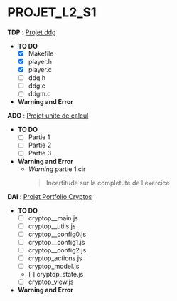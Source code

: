 # PROJET_L2_S1

  **TDP** : [Projet ddg](https://elearn.univ-pau.fr/pluginfile.php/492181/mod_resource/content/2/projet-20191119.pdf)
  - **TO DO**
    - [x] Makefile
    - [x] player.h
    - [x] player.c
    - [ ] ddg.h
    - [ ] ddg.c
    - [ ] ddgm.c
  - **Warning and Error**
    
    
  **ADO** : [Projet unite de calcul](http://ecariou.perso.univ-pau.fr/cours/archi/sujet-projet.html)
  - **TO DO**
    - [ ] Partie 1
    - [ ] Partie 2
    - [ ] Partie 3
  - **Warning and Error**
    - *Warning* partie 1.cir
      > Incertitude sur la completute de l'exercice


  **DAI** : [Projet Portfolio Cryptos](http://bjobard.perso.univ-pau.fr/Cours/DAI/Projet_cryptos.html)
  - **TO DO**
    - [ ] cryptop__main.js
    - [ ] cryptop__utils.js
    - [ ] cryptop__config0.js
    - [ ] cryptop__config1.js
    - [ ] cryptop__config2.js
    - [ ] cryptop_actions.js
    - [ ] cryptop_model.js
    - [ ] cryptop_state.js
    - [ ] cryptop_view.js
  - **Warning and Error**

    
    

